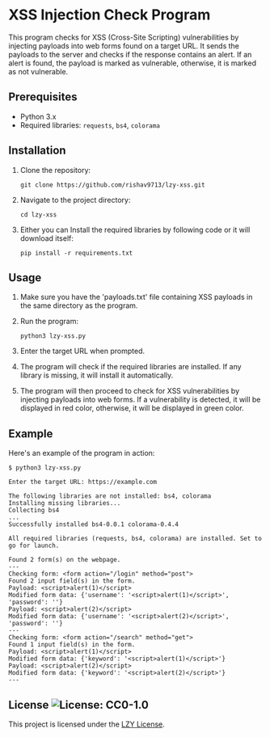 # XSS Injection Check Program

This program checks for XSS (Cross-Site Scripting) vulnerabilities by injecting payloads into web forms found on a target URL. It sends the payloads to the server and checks if the response contains an alert. If an alert is found, the payload is marked as vulnerable, otherwise, it is marked as not vulnerable.

## Prerequisites

- Python 3.x
- Required libraries: `requests`, `bs4`, `colorama`

## Installation

1. Clone the repository:

   ```shell
   git clone https://github.com/rishav9713/lzy-xss.git

2. Navigate to the project directory:

   ```shell
   cd lzy-xss

3. Either you can Install the required libraries by following code or it will download itself:

   ```shell
   pip install -r requirements.txt

## Usage
1. Make sure you have the 'payloads.txt' file containing XSS payloads in the same directory as the program.
2. Run the program:

   ```shell
   python3 lzy-xss.py

3. Enter the target URL when prompted.
4. The program will check if the required libraries are installed. If any library is missing, it will install it automatically.
5. The program will then proceed to check for XSS vulnerabilities by injecting payloads into web forms. If a vulnerability is detected, it will be displayed in red color, otherwise, it will be displayed in green color.

## Example
Here's an example of the program in action:

   ```shell
   $ python3 lzy-xss.py
   
   Enter the target URL: https://example.com
   
   The following libraries are not installed: bs4, colorama
   Installing missing libraries...
   Collecting bs4
   ...
   Successfully installed bs4-0.0.1 colorama-0.4.4
   
   All required libraries (requests, bs4, colorama) are installed. Set to go for launch.
   
   Found 2 form(s) on the webpage.
   ---
   Checking form: <form action="/login" method="post">
   Found 2 input field(s) in the form.
   Payload: <script>alert(1)</script>
   Modified form data: {'username': '<script>alert(1)</script>', 'password': ''}
   Payload: <script>alert(2)</script>
   Modified form data: {'username': '<script>alert(2)</script>', 'password': ''}
   ---
   Checking form: <form action="/search" method="get">
   Found 1 input field(s) in the form.
   Payload: <script>alert(1)</script>
   Modified form data: {'keyword': '<script>alert(1)</script>'}
   Payload: <script>alert(2)</script>
   Modified form data: {'keyword': '<script>alert(2)</script>'}
   ---
   ```


## License ![License: CC0-1.0](https://img.shields.io/badge/License-CC0_1.0-lightgrey.svg)
This project is licensed under the <a href="https://github.com/rishav9713/lzy-xss/blame/main/LICENSE">LZY License</a>.

